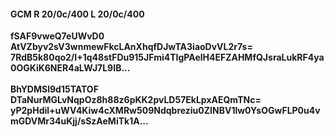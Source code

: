 #### GCM R 20/0c/400 L 20/0c/400
**fSAF9vweQ7eUWvD0**<br/>**AtVZbyv2sV3wnmewFkcLAnXhqfDJwTA3iaoDvVL2r7s=**<br/>**7RdB5k80qo2/I+1q48stFDu915JFmi4TIgPAelH4EFZAHMfQJsraLukRF4ya0OGKiK6NER4aLWJ7L9IB...**<br/><br/>
**BhYDMSl9d15TATOF**<br/>**DTaNurMGLvNqpOz8h88z6pKK2pvLD57EkLpxAEQmTNc=**<br/>**yP2pHdil+uWV4Kiw4cXMRw509Ndqbreziu0ZINBV1lw0YsOGwFLP0u4vmGDVMr34uKjj/sSzAeMiTk1A...**